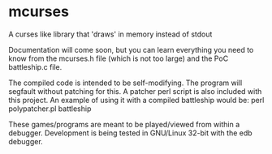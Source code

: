 # mcurses
A curses like library that 'draws' in memory instead of stdout

Documentation will come soon, but you can learn everything you need to know from the mcurses.h file (which is not too large) and the PoC battleship.c file.

The compiled code is intended to be self-modifying. The program will segfault without patching for this. A patcher perl script is also included with this project. An example of using it with a compiled battleship would be:
perl polypatcher.pl battleship

These games/programs are meant to be played/viewed from within a debugger. Development is being tested in GNU/Linux 32-bit with the edb debugger.
